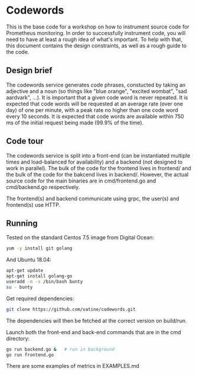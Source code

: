 # Codewords

This is the base code for a workshop on how to instrument source code for Prometheus monitoring. In order to successfully instrument code, you will need to have at least a rough idea of what's important. To help with that, this document contains the design constraints, as well as a rough guide to the code.

## Design brief

The codewords service generates code phrases, constucted by taking an adjective and a noun (so things like "blue orange", "excited wombat", "sad aardvark", ...). It is important that a given code word is never repeated. It is expected that code words will be requested at an average rate (over one day) of one per minute, with a peak rate no higher than one code word every 10 seconds. It is expected that code words are available within 750 ms of the initial request being made (99.9% of the time).

## Code tour

The codewords service is split into a front-end (can be instantiated multiple times and load-balanced for availability) and a backend (not designed to work in parallel). The bulk of the code for the frontend lives in frontend/ and the bulk of the code for the bakcend lives in backend/. However, the actual source code for the main binaries are in cmd/frontend.go and cmd/backend.go respectively.

The frontend(s) and backend communicate using grpc, the user(s) and frontend(s) use HTTP.

## Running

Tested on the standard Centos 7.5 image from Digital Ocean:

```bash
yum -y install git golang
```

And Ubuntu 18.04:

```bash
apt-get update
apt-get install golang-go
useradd -m -s /bin/bash bunty
su - bunty
```

Get required dependencies:
```bash
git clone https://github.com/vatine/codewords.git
```

The dependencies will then be fetched at the correct version on build/run.

Launch both the front-end and back-end commands that are in the cmd directory:
```bash
go run backend.go &   # run in background
go run frontend.go
```

There are some examples of metrics in EXAMPLES.md

